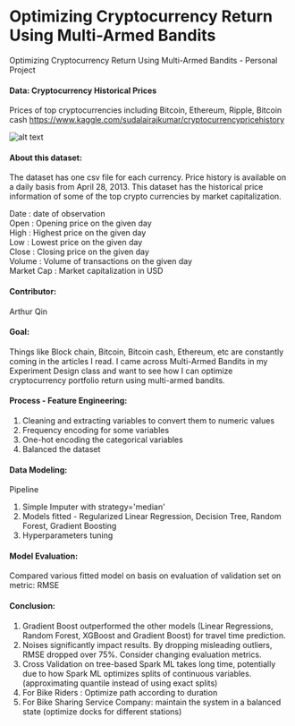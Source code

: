 # Optimizing Cryptocurrency Return Using Multi-Armed Bandits
Optimizing Cryptocurrency Return Using Multi-Armed Bandits - Personal Project 

#### Data: Cryptocurrency Historical Prices

Prices of top cryptocurrencies including Bitcoin, Ethereum, Ripple, Bitcoin cash
https://www.kaggle.com/sudalairajkumar/cryptocurrencypricehistory

![alt text](bike_share.jpg)

#### About this dataset:  

The dataset has one csv file for each currency. Price history is available on a daily basis from April 28, 2013. This dataset has the historical price information of some of the top crypto currencies by market capitalization. 

Date : date of observation <br>
Open : Opening price on the given day <br>
High : Highest price on the given day <br>
Low : Lowest price on the given day <br>
Close : Closing price on the given day <br>
Volume : Volume of transactions on the given day <br>
Market Cap : Market capitalization in USD

#### Contributor:

Arthur Qin <br>

#### Goal:

Things like Block chain, Bitcoin, Bitcoin cash, Ethereum, etc are constantly coming in the articles I read. I came across Multi-Armed Bandits in my Experiment Design class and want to see how I can optimize cryptocurrency portfolio return using multi-armed bandits. <br>

#### Process - Feature Engineering:

1. Cleaning and extracting variables to convert them to numeric values
2. Frequency encoding for some variables
3. One-hot encoding the categorical variables
4. Balanced the dataset 

#### Data Modeling:

Pipeline 
1. Simple Imputer with strategy='median'
2. Models fitted - Regularized Linear Regression, Decision Tree, Random Forest, Gradient Boosting
3. Hyperparameters tuning

#### Model Evaluation:

Compared various fitted model on basis on evaluation of validation set on metric: RMSE

#### Conclusion:

1. Gradient Boost outperformed the other models (Linear Regressions, Random Forest, XGBoost and Gradient Boost) for travel time prediction. <br>
2. Noises significantly impact results. By dropping misleading outliers, RMSE dropped over 75%. Consider changing evaluation metrics. <br>
3. Cross Validation on tree-based Spark ML takes long time, potentially due to how Spark ML optimizes splits of continuous variables. (approximating quantile instead of using exact splits) <br>
4. For Bike Riders : Optimize path according to duration <br>
5. For Bike Sharing Service Company: maintain the system in a balanced state (optimize docks for different stations)
